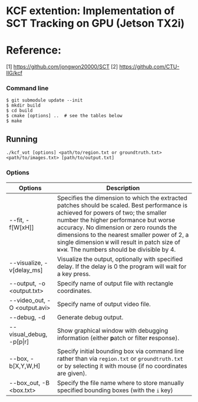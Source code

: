 # KCF extention: Implementation of SCT Tracking on GPU (Jetson TX2i)

# Reference:
[1] https://github.com/jongwon20000/SCT
[2] https://github.com/CTU-IIG/kcf


### Command line

```shellsession
$ git submodule update --init
$ mkdir build
$ cd build
$ cmake [options] ..  # see the tables below
$ make
```

## Running

`./kcf_vot [options] <path/to/region.txt or groundtruth.txt> <path/to/images.txt> [path/to/output.txt]`

### Options

| Options | Description |
| ------- | ----------- |
| --fit, -f[W[xH]] | Specifies the dimension to which the extracted patches should be scaled. Best performance is achieved for powers of two; the smaller number the higher performance but worse accuracy. No dimension or zero rounds the dimensions to the nearest smaller power of 2, a single dimension `W` will result in patch size of `W`×`W`. The numbers should be divisible by 4. |
| --visualize, -v[delay_ms] | Visualize the output, optionally with specified delay. If the delay is 0 the program will wait for a key press. |
| --output, -o <output.txt>	 | Specify name of output file with rectangle coordinates. |
| --video_out, -O <output.avi>	 | Specify name of output video file. |
| --debug, -d				 | Generate debug output. |
| --visual_debug, -p[p\|r] | Show graphical window with debugging information (either **p**atch or filter **r**esponse). |
| --box, -b[X,Y,W,H] | Specify initial bounding box via command line rather than via `region.txt` or `groundtruth.txt` or by selecting it with mouse (if no coordinates are given). |
| --box_out, -B <box.txt> | Specify the file name where to store manually specified bounding boxes (with the <kbd>i</kbd> key) |






